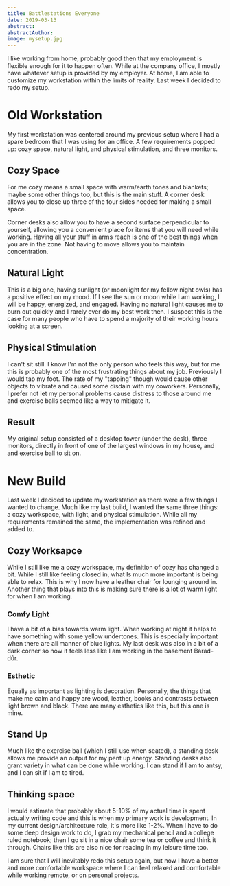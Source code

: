 ```yaml
---
title: Battlestations Everyone
date: 2019-03-13
abstract: 
abstractAuthor: 
image: mysetup.jpg
---
```


I like working from home, probably good then that my employment is flexible enough for it to happen often. While at the company office, I mostly have whatever setup is provided by my employer. At home, I am able to customize my workstation within the limits of reality. Last week I decided to redo my setup.

# Old Workstation

My first workstation was centered around my previous setup where I had a spare bedroom that I was using for an office. A few requirements popped up: cozy space, natural light, and physical stimulation, and three monitors.

## Cozy Space

For me cozy means a small space with warm/earth tones and blankets; maybe some other things too, but this is the main stuff. A corner desk allows you to close up three of the four sides needed for making a small space.

Corner desks also allow you to have a second surface perpendicular to yourself, allowing you a convenient place for items that you will need while working. Having all your stuff in arms reach is one of the best things when you are in the zone. Not having to move allows you to maintain concentration.

## Natural Light

This is a big one, having sunlight (or moonlight for my fellow night owls) has a positive effect on my mood. If I see the sun or moon while I am working, I will be happy, energized, and engaged. Having no natural light causes me to burn out quickly and I rarely ever do my best work then. I suspect this is the case for many people who have to spend a majority of their working hours looking at a screen.

## Physical Stimulation

I can't sit still. I know I'm not the only person who feels this way, but for me this is probably one of the most frustrating things about my job. Previously I would tap my foot. The rate of my "tapping" though would cause other objects to vibrate and caused some disdain with my coworkers. Personally, I prefer not let my personal problems cause distress to those around me and exercise balls seemed like a way to mitigate it.

## Result

My original setup consisted of a desktop tower (under the desk), three monitors, directly in front of one of the largest windows in my house, and and exercise ball to sit on.

# New Build

Last week I decided to update my workstation as there were a few things I wanted to change. Much like my last build, I wanted the same three things: a cozy workspace, with light, and physical stimulation. While all my requirements remained the same, the implementation was refined and added to.

## Cozy Worksapce

While I still like me a cozy workspace, my definition of cozy has changed a bit. While I still like feeling closed in, what Is much more important is being able to relax. This is why I now have a leather chair for lounging around in. Another thing that plays into this is making sure there is a lot of warm light for when I am working. 

### Comfy Light

I have a bit of a bias towards warm light. When working at night it helps to have something with some yellow undertones. This is especially important when there are all manner of blue lights.  My last desk was also in a bit of a dark corner so now it feels less like I am working in the basement Barad-dûr.

### Esthetic

Equally as important as lighting is decoration. Personally, the things that make me calm and happy are wood, leather, books and contrasts between light brown and black. There are many esthetics like this, but this one is mine.

## Stand Up

Much like the exercise ball (which I still use when seated), a standing desk allows me provide an output for my pent up energy. Standing desks also grant variety in what can be done while working. I can stand if I am to antsy, and I can sit if I am to tired.

## Thinking space

I would estimate that probably about 5-10% of my actual time is spent actually writing code and this is when my primary work is development. In my current design/architecture role, it's more like 1-2%. When I have to do some deep design work to do, I grab my mechanical pencil and a college ruled notebook; then I go sit in a nice chair some tea or coffee and think it through. Chairs like this are also nice for reading in my leisure time too.

I am sure that I will inevitably redo this setup again, but now I have a better and more comfortable workspace where I can feel relaxed and comfortable while working remote, or on personal projects.
